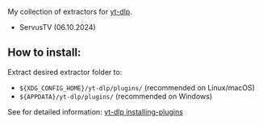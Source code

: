 My collection of extractors for [yt-dlp](https://github.com/yt-dlp/yt-dlp).
* ServusTV (06.10.2024)

## How to install:
Extract desired extractor folder to:
* `${XDG_CONFIG_HOME}/yt-dlp/plugins/` (recommended on Linux/macOS)
* `${APPDATA}/yt-dlp/plugins/` (recommended on Windows)
  
See for detailed information: [yt-dlp installing-plugins](https://github.com/yt-dlp/yt-dlp?tab=readme-ov-file#installing-plugins)
